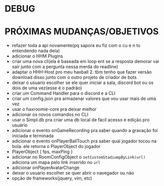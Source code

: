 # DEBUG

# PRÓXIMAS MUDANÇAS/OBJETIVOS
- refazer toda a api novamente(pq sapora eu fiz com o cu e n to entendendo nada dela)
- adicionar o HHM Plugins
- criar uma nova cli(ela é baseada em loop ent se a resposta demorar vai sair junto com a pergunta nessa merda do readline)
- adaptar o HHH-Host pro meu haxball 2. tbm tenho que fazer versão download disso junto com o outro projeto de criador de bots
- deixar o usuario escolher se ele quer iniciar a sala, discord bot ou os dois de uma vez(esse é o padrão)
- criar um Command Handler para o discord e a CLI
- criar um config.json pra armazenar valores que vou usar mais de uma vez
- usar o haxroomie-core pra deixar melhor
- adicionar os novos comandos no CLI
- usar o Simpl.db pra criar uma db local de fácil acesso e edição pro usuário
- adicionar o evento onGameRecording pra saber quando a gravação foi iniciada e terminada
- adicionar o evento onPlayerBallTouch pra saber qual jogador tocou na bola. ele retorna o PlayerObject do jogador
- PlayerObject { fps, maxPing }
- adicionar no RoomConfigObject o `setCustomStadiumpByLink(url)` adiciona um mapa pelo link inserido no `url`
- adicionar onPlayerAvatarChange
- deixar o usuario escolher se quer abrir o navegador ou não
- opção de frameworks(jquery, vim, etc)